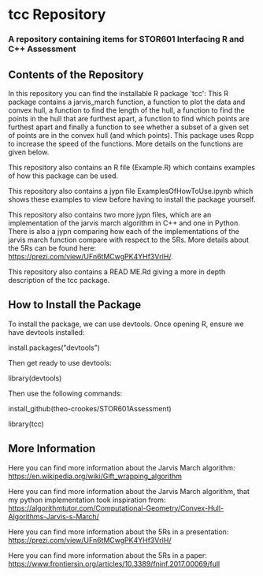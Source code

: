 # tcc Repository
### A repository containing items for STOR601 Interfacing R and C++ Assessment 

## Contents of the Repository

In this repository you can find the installable R package 'tcc': This R package contains a jarvis_march function, a function to plot the data and convex hull, a function to find the length of the hull, a function to find the points in the hull that are furthest apart, a function to find which points are furthest apart and finally a function to see whether a subset of a given set of points are in the convex hull (and which points). This package uses Rcpp to increase the speed of the functions. More details on the functions are given below.

This repository also contains an R file (Example.R) which contains examples of how this package can be used. 

This repository also contains a jypn file ExamplesOfHowToUse.ipynb which shows these examples to view before having to install the package yourself. 

This repository also contains two more jypn files, which are an implementation of the jarvis march algorithm in C++ and one in Python. There is also a jypn comparing how each of the implementations of the jarvis march function compare with respect to the 5Rs. More details about the 5Rs can be found here: https://prezi.com/view/UFn6tMCwgPK4YHf3VrlH/.

This repository also contains a READ ME.Rd giving a more in depth description of the tcc package. 

## How to Install the Package

To install the package, we can use devtools. Once opening R, ensure we have devtools installed:

install.packages("devtools")

Then get ready to use devtools: 

library(devtools)

Then use the following commands: 

install_github(theo-crookes/STOR601Assessment)

library(tcc)

## More Information

Here you can find more information about the Jarvis March algorithm: https://en.wikipedia.org/wiki/Gift_wrapping_algorithm

Here you can find more information about the Jarvis March algorithm, that my python implementation took inspiration from: https://algorithmtutor.com/Computational-Geometry/Convex-Hull-Algorithms-Jarvis-s-March/

Here you can find more information about the 5Rs in a presentation: https://prezi.com/view/UFn6tMCwgPK4YHf3VrlH/

Here you can find more information about the 5Rs in a paper: https://www.frontiersin.org/articles/10.3389/fninf.2017.00069/full

